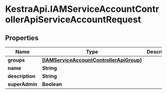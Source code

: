# KestraApi.IAMServiceAccountControllerApiServiceAccountRequest

## Properties

Name | Type | Description | Notes
------------ | ------------- | ------------- | -------------
**groups** | [**[IAMServiceAccountControllerApiGroup]**](IAMServiceAccountControllerApiGroup.md) |  | [optional] 
**name** | **String** |  | 
**description** | **String** |  | [optional] 
**superAdmin** | **Boolean** |  | [optional] 


